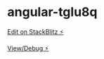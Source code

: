 # angular-tglu8q

[Edit on StackBlitz ⚡️](https://stackblitz.com/edit/angular-ivy-vuntk7)

[View/Debug ⚡️](https://angular-ivy-vuntk7.stackblitz.io)
